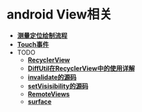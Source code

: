 # android View相关

- **[测量定位绘制流程](measure_layout_draw.md)**
- **[Touch事件](TouchEvent.md)**
- TODO
  - **[RecyclerView](recyclerview.md)**
  - **[DiffUtil在RecyclerView中的使用详解](recyclerview_diffutil.md)**
  - **[invalidate的源码](invalidate.md)**
  - **[setVisisibility的源码](setVisibility.md)**
  - **[RemoteViews](remoteviews.md)**
  - **[surface](surface.md)**